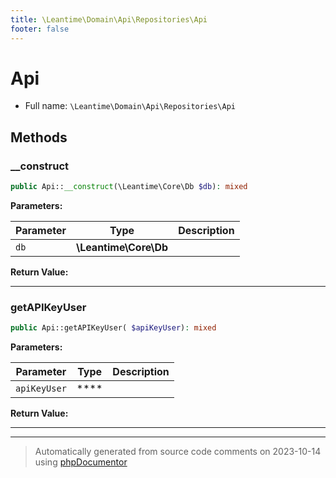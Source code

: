 ```yaml
---
title: \Leantime\Domain\Api\Repositories\Api
footer: false
---
```


# Api





* Full name: `\Leantime\Domain\Api\Repositories\Api`



## Methods

### __construct



```php
public Api::__construct(\Leantime\Core\Db $db): mixed
```








**Parameters:**

| Parameter | Type | Description |
|-----------|------|-------------|
| `db` | **\Leantime\Core\Db** |  |


**Return Value:**





---
### getAPIKeyUser



```php
public Api::getAPIKeyUser( $apiKeyUser): mixed
```








**Parameters:**

| Parameter | Type | Description |
|-----------|------|-------------|
| `apiKeyUser` | **** |  |


**Return Value:**





---


---
> Automatically generated from source code comments on 2023-10-14 using [phpDocumentor](http://www.phpdoc.org/)
